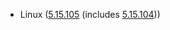 - Linux ([5.15.105](https://lwn.net/Articles/927860) (includes [5.15.104](https://lwn.net/Articles/926873)))
